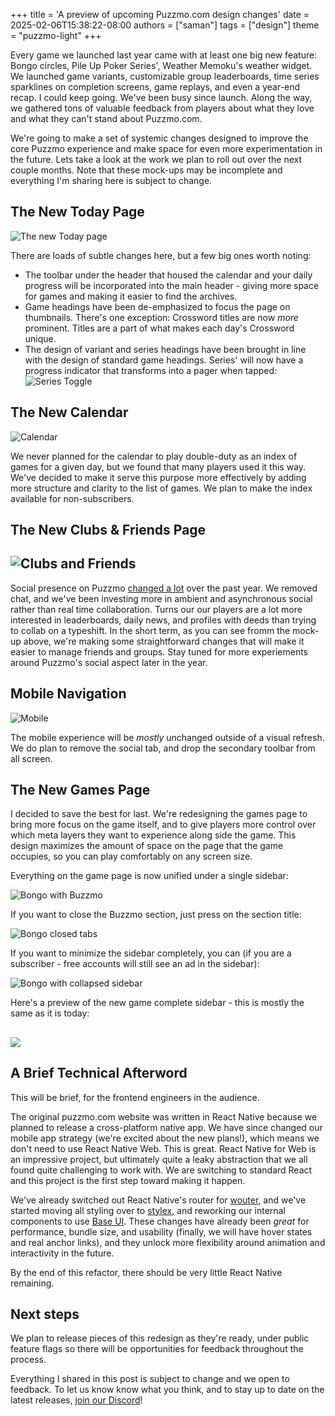 +++
title = 'A preview of upcoming Puzzmo.com design changes'
date = 2025-02-06T15:38:22-08:00
authors = ["saman"]
tags = ["design"]
theme = "puzzmo-light"
+++

Every game we launched last year came with at least one big new feature: Bongo circles, Pile Up Poker Series', Weather Memoku's weather widget. We launched game variants, customizable group leaderboards, time series sparklines on completion screens, game replays, and even a year-end recap. I could keep going. We've been busy since launch. Along the way, we gathered tons of valuable feedback from players about what they love and what they can't stand about Puzzmo.com.

We're going to make a set of systemic changes designed to improve the core Puzzmo experience and make space for even more experimentation in the future. Lets take a look at the work we plan to roll out over the next couple months. Note that these mock-ups may be incomplete and everything I'm sharing here is subject to change.

## The New Today Page

![The new Today page](Today.png)

There are loads of subtle changes here, but a few big ones worth noting:

- The toolbar under the header that housed the calendar and your daily progress will be incorporated into the main header - giving more space for games and making it easier to find the archives.
- Game headings have been de-emphasized to focus the page on thumbnails. There's one exception: Crossword titles are now _more_ prominent. Titles are a part of what makes each day's Crossword unique.
- The design of variant and series headings have been brought in line with the design of standard game headings. Series' will now have a progress indicator that transforms into a pager when tapped:
  ![Series Toggle](Pile_Up_Series_toggle.png)

## The New Calendar

![Calendar](Calendar.png)

We never planned for the calendar to play double-duty as an index of games for a given day, but we found that many players used it this way. We've decided to make it serve this purpose more effectively by adding more structure and clarity to the list of games. We plan to make the index available for non-subscribers.

## The New Clubs & Friends Page

## ![Clubs and Friends](Clubs_and_Friends.png)

Social presence on Puzzmo [changed a lot](https://blog.puzzmo.com/posts/2024/12/06/rm-chat/) over the past year. We removed chat, and we've been investing more in ambient and asynchronous social rather than real time collaboration. Turns our our players are a lot more interested in leaderboards, daily news, and profiles with deeds than trying to collab on a typeshift. In the short term, as you can see fromm the mock-up above, we're making some straightforward changes that will make it easier to manage friends and groups. Stay tuned for more experiements around Puzzmo's social aspect later in the year.

## Mobile Navigation

![Mobile](Mobile.png)

The mobile experience will be _mostly_ unchanged outside of a visual refresh. We do plan to remove the social tab, and drop the secondary toolbar from all screen.

## The New Games Page

I decided to save the best for last. We're redesigning the games page to bring more focus on the game itself, and to give players more control over which meta layers they want to experience along side the game. This design maximizes the amount of space on the page that the game occupies, so you can play comfortably on any screen size.

Everything on the game page is now unified under a single sidebar:

![Bongo with Buzzmo](Bongo_with_Buzzmo.png)

If you want to close the Buzzmo section, just press on the section title:

![Bongo closed tabs](Bongo_with_closed_tabs.png)

If you want to minimize the sidebar completely, you can (if you are a subscriber - free accounts will still see an ad in the sidebar):

![Bongo with collapsed sidebar](Bongo_collapsed.png)

Here's a preview of the new game complete sidebar - this is mostly the same as it is today:

## ![](Pile_Up_Poker_Complete_Screen.png)

## A Brief Technical Afterword

This will be brief, for the frontend engineers in the audience.

The original puzzmo.com website was written in React Native because we planned to release a cross-platform native app. We have since changed our mobile app strategy (we're excited about the new plans!), which means we don't need to use React Native Web. This is great. React Native for Web is an impressive project, but ultimately quite a leaky abstraction that we all found quite challenging to work with. We are switching to standard React and this project is the first step toward making it happen.

We've already switched out React Native's router for [wouter](https://github.com/molefrog/wouter), and we've started moving all styling over to [stylex](https://stylexjs.com/), and reworking our internal components to use [Base UI](https://base-ui.com/). These changes have already been _great_ for performance, bundle size, and usability (finally, we will have hover states and real anchor links), and they unlock more flexibility around animation and interactivity in the future.

By the end of this refactor, there should be very little React Native remaining.

## Next steps

We plan to release pieces of this redesign as they're ready, under public feature flags so there will be opportunities for feedback throughout the process.

Everything I shared in this post is subject to change and we open to feedback. To let us know know what you think, and to stay up to date on the latest releases, [join our Discord](https://discord.gg/puzzmo)!
